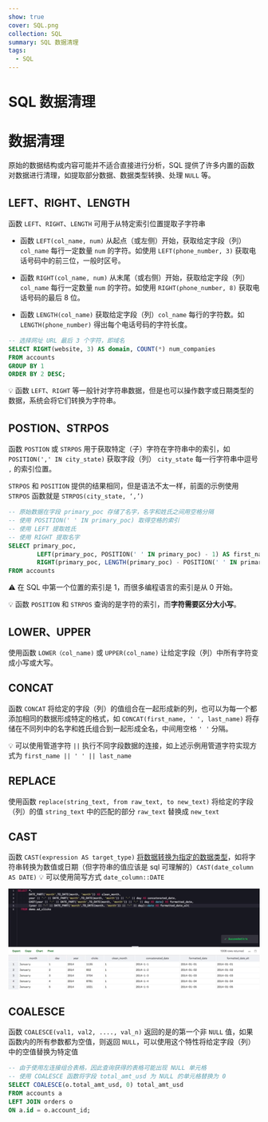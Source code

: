 ```yaml
---
show: true
cover: SQL.png
collection: SQL
summary: SQL 数据清理
tags:
  - SQL
---
```


# SQL 数据清理

# 数据清理
原始的数据结构或内容可能并不适合直接进行分析，SQL 提供了许多内置的函数对数据进行清理，如提取部分数据、数据类型转换、处理 `NULL` 等。

## LEFT、RIGHT、LENGTH
函数 `LEFT`、`RIGHT`、`LENGTH` 可用于从特定索引位置提取子字符串

* 函数 `LEFT(col_name, num)` 从起点（或左侧）开始，获取给定字段（列）`col_name` 每行一定数量 `num` 的字符。如使用 `LEFT(phone_number, 3)` 获取电话号码中的前三位，一般时区号。

- 函数 `RIGHT(col_name, num)` 从末尾（或右侧）开始，获取给定字段（列）`col_name` 每行一定数量 `num` 的字符。如使用 `RIGHT(phone_number, 8)` 获取电话号码的最后 8 位。

- 函数 `LENGTH(col_name)` 获取给定字段（列）`col_name` 每行的字符数。如 `LENGTH(phone_number)` 得出每个电话号码的字符长度。

```sql
-- 选择网址 URL 最后 3 个字符，即域名
SELECT RIGHT(website, 3) AS domain, COUNT(*) num_companies
FROM accounts
GROUP BY 1
ORDER BY 2 DESC;
```

:bulb: 函数 `LEFT`、`RIGHT` 等一般针对字符串数据，但是也可以操作数字或日期类型的数据，系统会将它们转换为字符串。



## POSTION、STRPOS
函数 `POSTION` 或 `STRPOS` 用于获取特定（子）字符在字符串中的索引，如 `POSITION(',' IN city_state)` 获取字段（列） `city_state` 每一行字符串中逗号 `,` 的索引位置。

`STRPOS` 和 `POSITION` 提供的结果相同，但是语法不太一样，前面的示例使用 `STRPOS` 函数就是 `STRPOS(city_state, ‘,’)`

```sql
-- 原始数据在字段 primary_poc 存储了名字，名字和姓氏之间用空格分隔
-- 使用 POSITION(' ' IN primary_poc) 取得空格的索引
-- 使用 LEFT 提取姓氏
-- 使用 RIGHT 提取名字
SELECT primary_poc,
        LEFT(primary_poc, POSITION(' ' IN primary_poc) - 1) AS first_name,
        RIGHT(primary_poc, LENGTH(primary_poc) - POSITION(' ' IN primary_poc)) AS last_name
FROM accounts
```

:warning: 在 SQL 中第一个位置的索引是 1，而很多编程语言的索引是从 0 开始。

:bulb: 函数 `POSITION` 和 `STRPOS` 查询的是字符的索引，而**字符需要区分大小写**。

## LOWER、UPPER
使用函数 `LOWER（col_name)` 或 `UPPER(col_name)` 让给定字段（列）中所有字符变成小写或大写。

## CONCAT
函数 `CONCAT` 将给定的字段（列）的值组合在一起形成新的列，也可以为每一个都添加相同的数据形成特定的格式，如 `CONCAT(first_name, ' ', last_name)` 将存储在不同列中的名字和姓氏组合到一起形成全名，中间用空格 `' '` 分隔。

:bulb: 可以使用管道字符 `||` 执行不同字段数据的连接，如上述示例用管道字符实现方式为 `first_name || ' ' || last_name`

## REPLACE
使用函数  `replace(string_text, from raw_text, to new_text)` 将给定的字段（列）的值 `string_text` 中的匹配的部分 `raw_text` 替换成 `new_text`

## CAST
函数 `CAST(expression AS target_type)` [将数据转换为指定的数据类型](https://www.postgresqltutorial.com/postgresql-cast/)，如将字符串转换为数值或日期（但字符串的值应该是 sql 可理解的）`CAST(date_column AS DATE)` :bulb: 可以使用简写方式 `date_column::DATE`

![CAST](./images/20200607123145017_28092.png)

## COALESCE
函数 `COALESCE(val1, val2, ...., val_n)` 返回的是的第一个非 `NULL` 值，如果函数内的所有参数都为空值，则返回 `NULL`，可以使用这个特性将给定字段（列）中的空值替换为特定值

```sql
-- 由于使用左连接组合表格，因此查询获得的表格可能出现 NULL 单元格
-- 使用 COALESCE 函数将字段 total_amt_usd 为 NULL 的单元格替换为 0
SELECT COALESCE(o.total_amt_usd, 0) total_amt_usd
FROM accounts a
LEFT JOIN orders o
ON a.id = o.account_id;
```